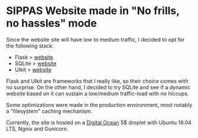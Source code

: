 # SIPPAS Website made in "No frills, no hassles" mode

Since the website site will have low to medium traffic, I decided to opt for the following stack:

- Flask > [website](http://flask.pocoo.org/)
- SQLite >  [website](https://sqlite.org/)
- UIkit > [website](https://getuikit.com/)

Flask and UIkit are frameworks that I really like, so their choice comes with no surprise. 
On the other hand, I decided to try SQLite and see if a dynamic website based on it can sustain a low/medium traffic-load with no hiccups.

Some optimizations were made in the production environment, most notably a "filesystem" caching mechanism.

Currently, the site is hosted on a [Digital Ocean](https://www.digitalocean.com/) 5$ droplet with Ubuntu 18.04 LTS, Ngnix and Gunicorn.